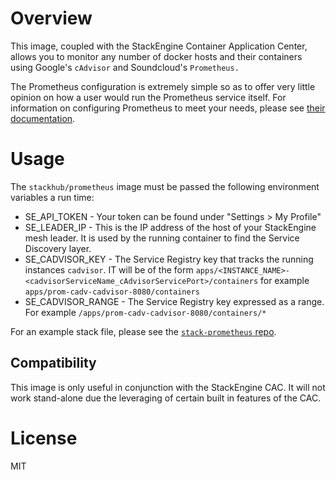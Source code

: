 # Overview

This image, coupled with the StackEngine Container Application Center, allows
you to monitor any number of docker hosts and their containers using Google's
`cAdvisor` and Soundcloud's `Prometheus.`

The Prometheus configuration is extremely simple so as to offer very little
opinion on how a user would run the Prometheus service itself. For
information on configuring Prometheus to meet your needs, please see [their 
documentation](http://prometheus.io/docs/operating/configuration/).

# Usage

The `stackhub/prometheus` image must be passed the following environment 
variables a run time:

* SE_API_TOKEN - Your token can be found under "Settings > My Profile"
* SE_LEADER_IP - This is the IP address of the host of your StackEngine mesh 
  leader.  It is used by the running container to find the Service Discovery 
  layer.
* SE_CADVISOR_KEY - The Service Registry key that tracks the running instances
  `cadvisor`.  IT will be of the form 
  `apps/<INSTANCE_NAME>-<cadvisorServiceName_cAdvisorServicePort>/containers`
  for example `apps/prom-cadv-cadvisor-8080/containers`
* SE_CADVISOR_RANGE - The Service Registry key expressed as a range.  For
  example `/apps/prom-cadv-cadvisor-8080/containers/*`

For an example stack file, please see the 
[`stack-prometheus` repo](http://github.com/stackhub/stack-prometheus).

## Compatibility

This image is only useful in conjunction with the StackEngine CAC. It will not
work stand-alone due the leveraging of certain built in features of the CAC.

# License

MIT
